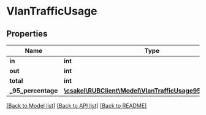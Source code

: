 # VlanTrafficUsage

## Properties
Name | Type | Description | Notes
------------ | ------------- | ------------- | -------------
**in** | **int** |  | [optional] 
**out** | **int** |  | [optional] 
**total** | **int** |  | [optional] 
**_95_percentage** | [**\csakel\RUBClient\Model\VlanTrafficUsage95Percentage[]**](VlanTrafficUsage95Percentage.md) |  | [optional] 

[[Back to Model list]](../../README.md#documentation-for-models) [[Back to API list]](../../README.md#documentation-for-api-endpoints) [[Back to README]](../../README.md)

